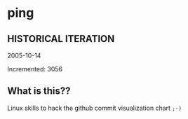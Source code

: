 # ping

## HISTORICAL ITERATION
2005-10-14

Incremented: 3056

## What is this?? 
Linux skills to hack the github commit visualization chart `;-)`
